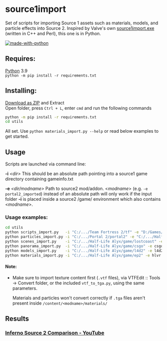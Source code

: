 # source1import
Set of scripts for importing Source 1 assets such as materials, models, and particle effects into Source 2. Inspired by Valve's own [source1import.exe](https://www.youtube.com/watch?v=ZnY82mVJi9w) (written in C++ and Perl), this one is in Python.

[![made-with-python](https://img.shields.io/badge/Made%20with-Python-1f425f.svg)](https://www.python.org/downloads/release/python-386/)
## Requires:
[Python](https://www.python.org/downloads/release/python-396/#:~:text=Windows%20installer%20(64-bit)) 3.9  
`python -m pip install -r requirements.txt`

## Installing:
[Download as ZIP](https://github.com/kristiker/source1import/archive/refs/heads/master.zip) and Extract  
Open folder, press `Ctrl + L`, enter `cmd` and run the following commands
```bash
python -m pip install -r requirements.txt
cd utils
```
All set. Use `python materials_import.py --help` or read below examples to get started.

## Usage
Scripts are launched via command line:

**-i** *\<dir\>*  This should be an absolute path pointing into a source1 game directory containing gameinfo.txt   

**-e** *\<dir/modname\>*  Path to source2 mod/addon. \<*modname*\> (e.g. `-e portal2_imported`) instead of an absolute path will only work if the input folder **-i** is placed inside a source2 /game/ environment which also contains \<*modname*\>.  


### Usage examples:
```bash
cd utils
python scripts_import.py   -i "C:/.../Team Fortress 2/tf" -e "D:/Games/steamapps/common/sbox/addons/tf_source2"
python particles_import.py -i "C:/.../Portal 2/portal2" -e "C:/.../Half-Life Alyx/game/hlvr_addons/portal2"
python scenes_import.py    -i "C:/.../Half-Life Alyx/game/lostcoast" -e hlvr_addons/lostcoast_source2
python panorama_import.py  -i "C:/.../Half-Life Alyx/game/csgo" -e csgo_imported
python models_import.py    -i "C:/.../Half-Life Alyx/game/l4d2" -e l4d2_source2
python materials_import.py -i "C:/.../Half-Life Alyx/game/ep2" -e hlvr
```

#### Note:
* Make sure to import texture content first (`.vtf` files), via VTFEdit :: Tools -> Convert folder, or the included `vtf_to_tga.py`, using the same parameters.  

    Materials and particles won't convert correctly if `.tga` files aren't present inside `/content/<modname>/materials/` 


## Results
### [Inferno Source 2 Comparison - YouTube](https://www.youtube.com/watch?v=e-kcE9F_uH0)
